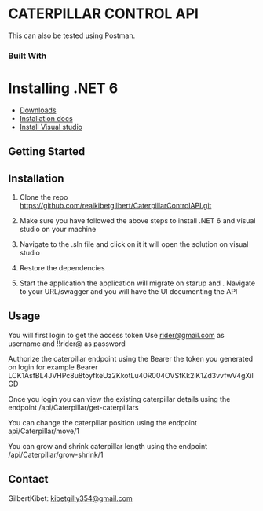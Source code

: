# CATERPILLAR CONTROL API


This can also be tested using Postman.

### Built With

# Installing .NET 6

- [Downloads](https://dotnet.microsoft.com/download/dotnet/6.0)
- [Installation docs](https://docs.microsoft.com/dotnet/core/install/)
- [Install Visual studio](https://docs.microsoft.com/en-us/visualstudio/install/install-visual-studio?view=vs-2022)


## Getting Started

## Installation

1. Clone the repo
https://github.com/realkibetgilbert/CaterpillarControlAPI.git
2. Make sure you have followed the above steps to install .NET 6 and visual studio on your machine

3. Navigate to the .sln file and click on it it will open the solution on visual studio

4. Restore the dependencies 

5. Start the application  the application will migrate on starup and . Navigate to your URL/swagger and you will have the UI documenting the API

## Usage
You will first login to get the access token
Use rider@gmail.com as username and !!rider@ as password

Authorize the caterpillar endpoint using the Bearer the token you generated on login for example Bearer LCK1AsfBL4JVHPc8u8toyfkeUz2KkotLu40R004OVSfKk2iK1Zd3vvfwV4gXilGD

Once you login you can view the existing caterpillar details using the endpoint /api/Caterpillar/get-caterpillars

You can  change the caterpillar position using the endpoint api/Caterpillar/move/1

You can grow and shrink caterpillar length using the endpoint /api/Caterpillar/grow-shrink/1


## Contact

GilbertKibet: kibetgilly354@gmail.com
